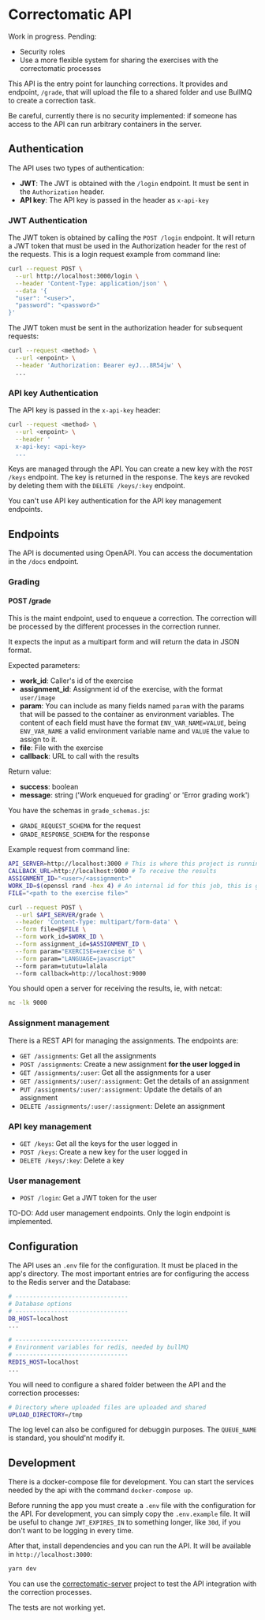 # Correctomatic API

Work in progress. Pending:
- Security roles
- Use a more flexible system for sharing the exercises with the correctomatic processes

This API is the entry point for launching corrections. It provides and endpoint, `/grade`, that will upload the file
to a shared folder and use BullMQ to create a correction task.

Be careful, currently there is no security implemented: if someone has access to the API can run arbitrary containers
in the server.

## Authentication

The API uses two types of authentication:
- **JWT**: The JWT is obtained with the `/login` endpoint. It must be sent in the `Authorization` header.
- **API key**: The API key is passed in the header as `x-api-key`

### JWT Authentication

The JWT token is obtained by calling the `POST /login` endpoint. It will return a JWT token that must be used in the Authorization header for the rest of the requests. This is a login request example from command line:
```sh
curl --request POST \
  --url http://localhost:3000/login \
  --header 'Content-Type: application/json' \
  --data '{
  "user": "<user>",
  "password": "<password>"
}'
```

The JWT token must be sent in the authorization header for subsequent requests:
```sh
curl --request <method> \
  --url <enpoint> \
  --header 'Authorization: Bearer eyJ...8R54jw' \
  ...
```

### API key Authentication

The API key is passed in the `x-api-key` header:
```sh
curl --request <method> \
  --url <enpoint> \
  --header '
  x-api-key: <api-key>
  ...
```

Keys are managed through the API. You can create a new key with the `POST /keys` endpoint. The key is returned in the response. The keys are revoked by deleting them with the `DELETE /keys/:key` endpoint.

You can't use API key authentication for the API key management endpoints.


## Endpoints

The API is documented using OpenAPI. You can access the documentation in the `/docs` endpoint.

### Grading

#### POST /grade

This is the maint endpoint, used to enqueue a correction. The correction will be processed by the different processes in the correction runner.

It expects the input as a multipart form and will return the data in JSON format.

Expected parameters:
- **work_id**: Caller's id of the exercise
- **assignment_id**: Assignment id of the exercise, with the format `user/image`
- **param**: You can include as many fields named `param` with the params that will be passed to the container as environment variables. The content of each field must have the format `ENV_VAR_NAME=VALUE`, being `ENV_VAR_NAME` a valid environment variable name and `VALUE` the value to assign to it.
- **file**: File with the exercise
- **callback**: URL to call with the results

Return value:
- **success**: boolean
- **message**: string ('Work enqueued for grading' or 'Error grading work')

You have the schemas in `grade_schemas.js`:
  - `GRADE_REQUEST_SCHEMA` for the request
  - `GRADE_RESPONSE_SCHEMA` for the response


Example request from command line:

```sh
API_SERVER=http://localhost:3000 # This is where this project is running
CALLBACK_URL=http://localhost:9000 # To receive the results
ASSIGNMENT_ID="<user>/<assignment>"
WORK_ID=$(openssl rand -hex 4) # An internal id for this job, this is generating a random one
FILE="<path to the exercise file>"

curl --request POST \
  --url $API_SERVER/grade \
  --header 'Content-Type: multipart/form-data' \
  --form file=@$FILE \
  --form work_id=$WORK_ID \
  --form assignment_id=$ASSIGNMENT_ID \
  --form param="EXERCISE=exercise 6" \
  --form param="LANGUAGE=javascript"
  --form param=tututu=lalala
  --form callback=http://localhost:9000
```

You should open a server for receiving the results, ie, with netcat:
```sh
nc -lk 9000
```

### Assignment management

There is a REST API for managing the assignments. The endpoints are:

- `GET /assignments`: Get all the assignments
- `POST /assignments`: Create a new assignment **for the user logged in**
- `GET /assignments/:user`: Get all the assignments for a user
- `GET /assignments/:user/:assignment`: Get the details of an assignment
- `PUT /assignments/:user/:assignment`: Update the details of an assignment
- `DELETE /assignments/:user/:assignment`: Delete an assignment


### API key management

- `GET /keys`: Get all the keys for the user logged in
- `POST /keys`: Create a new key for the user logged in
- `DELETE /keys/:key`: Delete a key

### User management

- `POST /login`: Get a JWT token for the user

TO-DO: Add user management endpoints. Only the login endpoint is implemented.


## Configuration

The API uses an `.env` file for the configuration. It must be placed in the app's directory. The most important entries
are for configuring the access to the Redis server and the Database:

```sh
# --------------------------------
# Database options
# --------------------------------
DB_HOST=localhost
...

# --------------------------------
# Environment variables for redis, needed by bullMQ
# --------------------------------
REDIS_HOST=localhost
...
```

You will need to configure a shared folder between the API and the correction processes:
```sh
# Directory where uploaded files are uploaded and shared
UPLOAD_DIRECTORY=/tmp
```

The log level can also be configured for debuggin purposes. The `QUEUE_NAME` is standard, you should'nt modify it.

## Development

There is a docker-compose file for development. You can start the services needed by the api
with the command `docker-compose up`.

Before running the app you must create a `.env` file with the configuration for the API. For development, you can simply copy the `.env.example` file. It will be useful to change `JWT_EXPIRES_IN` to something longer, like `30d`, if you don't want to be logging in every time.

After that, install dependencies and you can run the API. It will be available in `http://localhost:3000`:
```sh
yarn dev
```

You can use the [correctomatic-server](https://github.com/correctomatic/correctomatic-server) project to test the API integration with the correction processes.

The tests are not working yet.
